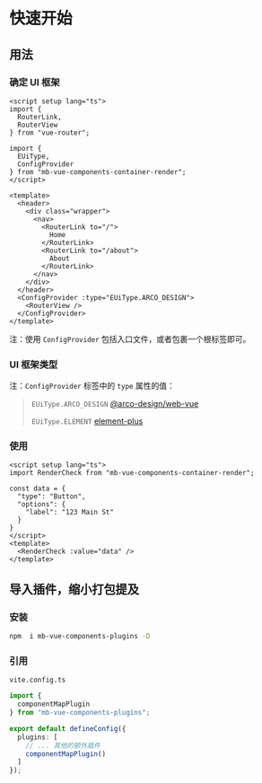 # 快速开始

## 用法

### 确定 UI 框架

```vue
<script setup lang="ts">
import {
  RouterLink,
  RouterView
} from "vue-router";

import {
  EUiType,
  ConfigProvider
} from "mb-vue-components-container-render";
</script>

<template>
  <header>
    <div class="wrapper">
      <nav>
        <RouterLink to="/">
          Home
        </RouterLink>
        <RouterLink to="/about">
          About
        </RouterLink>
      </nav>
    </div>
  </header>
  <ConfigProvider :type="EUiType.ARCO_DESIGN">
    <RouterView />
  </ConfigProvider>
</template>
```

注：使用 `ConfigProvider` 包括入口文件，或者包裹一个根标签即可。

### UI 框架类型

注：`ConfigProvider` 标签中的 `type` 属性的值：

> `EUiType.ARCO_DESIGN` [@arco-design/web-vue](https://arco.design/vue/docs/start)
>
> `EUiType.ELEMENT` [element-plus](https://element-plus.org/zh-CN/)

### 使用

```vue
<script setup lang="ts">
import RenderCheck from "mb-vue-components-container-render";

const data = {
  "type": "Button",
  "options": {
    "label": "123 Main St"
  }
}
</script>
<template>
  <RenderCheck :value="data" />
</template>
```

## 导入插件，缩小打包提及

### 安装

```bash
npm  i mb-vue-components-plugins -D
```

### 引用

`vite.config.ts`

```ts
import {
  componentMapPlugin
} from "mb-vue-components-plugins";

export default defineConfig({
  plugins: [
    // ... 其他的额外插件
    componentMapPlugin()
  ]
});
```